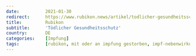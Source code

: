 ```yaml
---
date:          2021-01-30
redirect:      https://www.rubikon.news/artikel/todlicher-gesundheitsschutz
title:         Rubikon
subtitle:      'Tödlicher Gesundheitsschutz'
country:       DE
categories:    [Impfung]
tags:          [rubikon, mit oder an impfung gestorben, impf-nebenwirkungen]
---
```

